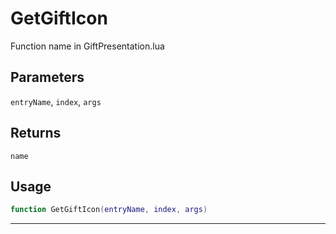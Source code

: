 # GetGiftIcon
Function name in GiftPresentation.lua
## Parameters
`entryName`, `index`, `args`
## Returns
`name`
## Usage
```lua
function GetGiftIcon(entryName, index, args)
```
---
